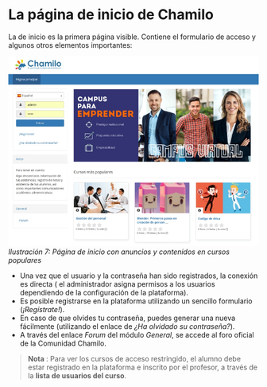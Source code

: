 # La página de inicio de Chamilo

La de inicio es la primera página visible. Contiene el formulario de acceso y algunos otros elementos importantes:

![](../.gitbook/assets/home_custom%20%281%29.jpg)_Ilustración 7: Página de inicio con anuncios y contenidos en cursos populares_

* Una vez que el usuario y la contraseña han sido registrados, la conexión es directa \( el administrador asigna permisos a los usuarios dependiendo de la configuración de la plataforma\).
* Es posible registrarse en la plataforma utilizando un sencillo formulario \(_¡Regístrate!_\).
* En caso de que olvides tu contraseña, puedes generar una nueva fácilmente \(utilizando el enlace de _¿Ha olvidado su contraseña?_\).
* A través del enlace _Forum_ del módulo _General_, se accede al foro oficial de la Comunidad Chamilo.

> **Nota** : Para ver los cursos de acceso restringido, el alumno debe estar registrado en la plataforma e inscrito por el profesor, a través de la **lista de usuarios del curso**.

